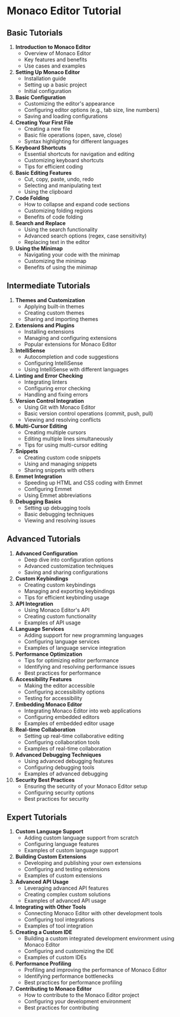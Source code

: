# Monaco Editor Tutorial
## Basic Tutorials

1. **Introduction to Monaco Editor**
    - Overview of Monaco Editor
    - Key features and benefits
    - Use cases and examples
2. **Setting Up Monaco Editor**
    - Installation guide
    - Setting up a basic project
    - Initial configuration
3. **Basic Configuration**
    - Customizing the editor's appearance
    - Configuring editor options (e.g., tab size, line numbers)
    - Saving and loading configurations
4. **Creating Your First File**
    - Creating a new file
    - Basic file operations (open, save, close)
    - Syntax highlighting for different languages
5. **Keyboard Shortcuts**
    - Essential shortcuts for navigation and editing
    - Customizing keyboard shortcuts
    - Tips for efficient coding
6. **Basic Editing Features**
    - Cut, copy, paste, undo, redo
    - Selecting and manipulating text
    - Using the clipboard
7. **Code Folding**
    - How to collapse and expand code sections
    - Customizing folding regions
    - Benefits of code folding
8. **Search and Replace**
    - Using the search functionality
    - Advanced search options (regex, case sensitivity)
    - Replacing text in the editor
9. **Using the Minimap**
    - Navigating your code with the minimap
    - Customizing the minimap
    - Benefits of using the minimap

## Intermediate Tutorials

1. **Themes and Customization**
    - Applying built-in themes
    - Creating custom themes
    - Sharing and importing themes
2. **Extensions and Plugins**
    - Installing extensions
    - Managing and configuring extensions
    - Popular extensions for Monaco Editor
3. **IntelliSense**
    - Autocompletion and code suggestions
    - Configuring IntelliSense
    - Using IntelliSense with different languages
4. **Linting and Error Checking**
    - Integrating linters
    - Configuring error checking
    - Handling and fixing errors
5. **Version Control Integration**
    - Using Git with Monaco Editor
    - Basic version control operations (commit, push, pull)
    - Viewing and resolving conflicts
6. **Multi-Cursor Editing**
    - Creating multiple cursors
    - Editing multiple lines simultaneously
    - Tips for using multi-cursor editing
7. **Snippets**
    - Creating custom code snippets
    - Using and managing snippets
    - Sharing snippets with others
8. **Emmet Integration**
    - Speeding up HTML and CSS coding with Emmet
    - Configuring Emmet
    - Using Emmet abbreviations
9. **Debugging Basics**
    - Setting up debugging tools
    - Basic debugging techniques
    - Viewing and resolving issues

## Advanced Tutorials

1. **Advanced Configuration**
    - Deep dive into configuration options
    - Advanced customization techniques
    - Saving and sharing configurations
2. **Custom Keybindings**
    - Creating custom keybindings
    - Managing and exporting keybindings
    - Tips for efficient keybinding usage
3. **API Integration**
    - Using Monaco Editor's API
    - Creating custom functionality
    - Examples of API usage
4. **Language Services**
    - Adding support for new programming languages
    - Configuring language services
    - Examples of language service integration
5. **Performance Optimization**
    - Tips for optimizing editor performance
    - Identifying and resolving performance issues
    - Best practices for performance
6. **Accessibility Features**
    - Making the editor accessible
    - Configuring accessibility options
    - Testing for accessibility
7. **Embedding Monaco Editor**
    - Integrating Monaco Editor into web applications
    - Configuring embedded editors
    - Examples of embedded editor usage
8. **Real-time Collaboration**
    - Setting up real-time collaborative editing
    - Configuring collaboration tools
    - Examples of real-time collaboration
9. **Advanced Debugging Techniques**
    - Using advanced debugging features
    - Configuring debugging tools
    - Examples of advanced debugging
10. **Security Best Practices**
    - Ensuring the security of your Monaco Editor setup
    - Configuring security options
    - Best practices for security

## Expert Tutorials

1. **Custom Language Support**
    - Adding custom language support from scratch
    - Configuring language features
    - Examples of custom language support
2. **Building Custom Extensions**
    - Developing and publishing your own extensions
    - Configuring and testing extensions
    - Examples of custom extensions
3. **Advanced API Usage**
    - Leveraging advanced API features
    - Creating complex custom solutions
    - Examples of advanced API usage
4. **Integrating with Other Tools**
    - Connecting Monaco Editor with other development tools
    - Configuring tool integrations
    - Examples of tool integration
5. **Creating a Custom IDE**
    - Building a custom integrated development environment using Monaco Editor
    - Configuring and customizing the IDE
    - Examples of custom IDEs
6. **Performance Profiling**
    - Profiling and improving the performance of Monaco Editor
    - Identifying performance bottlenecks
    - Best practices for performance profiling
7. **Contributing to Monaco Editor**
    - How to contribute to the Monaco Editor project
    - Configuring your development environment
    - Best practices for contributing
